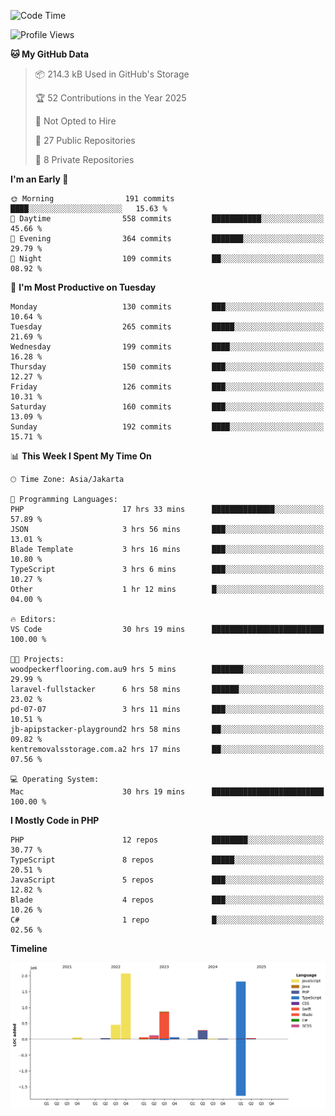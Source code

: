 <!--START_SECTION:waka-->
![Code Time](http://img.shields.io/badge/Code%20Time-670%20hrs%2029%20mins-blue)

![Profile Views](http://img.shields.io/badge/Profile%20Views-0-blue)

**🐱 My GitHub Data** 

> 📦 214.3 kB Used in GitHub's Storage 
 > 
> 🏆 52 Contributions in the Year 2025
 > 
> 🚫 Not Opted to Hire
 > 
> 📜 27 Public Repositories 
 > 
> 🔑 8 Private Repositories 
 > 
**I'm an Early 🐤** 

```text
🌞 Morning                191 commits         ████░░░░░░░░░░░░░░░░░░░░░   15.63 % 
🌆 Daytime                558 commits         ███████████░░░░░░░░░░░░░░   45.66 % 
🌃 Evening                364 commits         ███████░░░░░░░░░░░░░░░░░░   29.79 % 
🌙 Night                  109 commits         ██░░░░░░░░░░░░░░░░░░░░░░░   08.92 % 
```
📅 **I'm Most Productive on Tuesday** 

```text
Monday                   130 commits         ███░░░░░░░░░░░░░░░░░░░░░░   10.64 % 
Tuesday                  265 commits         █████░░░░░░░░░░░░░░░░░░░░   21.69 % 
Wednesday                199 commits         ████░░░░░░░░░░░░░░░░░░░░░   16.28 % 
Thursday                 150 commits         ███░░░░░░░░░░░░░░░░░░░░░░   12.27 % 
Friday                   126 commits         ███░░░░░░░░░░░░░░░░░░░░░░   10.31 % 
Saturday                 160 commits         ███░░░░░░░░░░░░░░░░░░░░░░   13.09 % 
Sunday                   192 commits         ████░░░░░░░░░░░░░░░░░░░░░   15.71 % 
```


📊 **This Week I Spent My Time On** 

```text
🕑︎ Time Zone: Asia/Jakarta

💬 Programming Languages: 
PHP                      17 hrs 33 mins      ██████████████░░░░░░░░░░░   57.89 % 
JSON                     3 hrs 56 mins       ███░░░░░░░░░░░░░░░░░░░░░░   13.01 % 
Blade Template           3 hrs 16 mins       ███░░░░░░░░░░░░░░░░░░░░░░   10.80 % 
TypeScript               3 hrs 6 mins        ███░░░░░░░░░░░░░░░░░░░░░░   10.27 % 
Other                    1 hr 12 mins        █░░░░░░░░░░░░░░░░░░░░░░░░   04.00 % 

🔥 Editors: 
VS Code                  30 hrs 19 mins      █████████████████████████   100.00 % 

🐱‍💻 Projects: 
woodpeckerflooring.com.au9 hrs 5 mins        ███████░░░░░░░░░░░░░░░░░░   29.99 % 
laravel-fullstacker      6 hrs 58 mins       ██████░░░░░░░░░░░░░░░░░░░   23.02 % 
pd-07-07                 3 hrs 11 mins       ███░░░░░░░░░░░░░░░░░░░░░░   10.51 % 
jb-apipstacker-playground2 hrs 58 mins       ██░░░░░░░░░░░░░░░░░░░░░░░   09.82 % 
kentremovalsstorage.com.a2 hrs 17 mins       ██░░░░░░░░░░░░░░░░░░░░░░░   07.56 % 

💻 Operating System: 
Mac                      30 hrs 19 mins      █████████████████████████   100.00 % 
```

**I Mostly Code in PHP** 

```text
PHP                      12 repos            ████████░░░░░░░░░░░░░░░░░   30.77 % 
TypeScript               8 repos             █████░░░░░░░░░░░░░░░░░░░░   20.51 % 
JavaScript               5 repos             ███░░░░░░░░░░░░░░░░░░░░░░   12.82 % 
Blade                    4 repos             ███░░░░░░░░░░░░░░░░░░░░░░   10.26 % 
C#                       1 repo              █░░░░░░░░░░░░░░░░░░░░░░░░   02.56 % 
```



**Timeline**

![Lines of Code chart](https://raw.githubusercontent.com/brstreet2/brstreet2/main/assets/bar_graph.png)


<!--END_SECTION:waka-->

